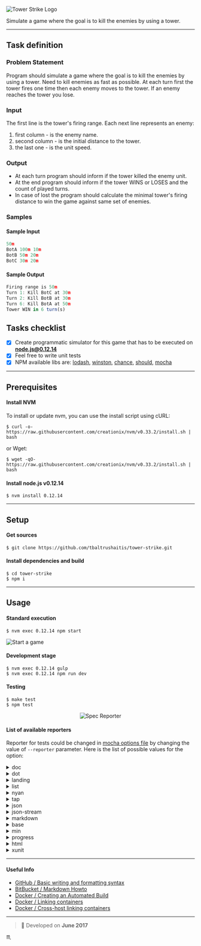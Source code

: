![Tower Strike Logo](assets/img/logo-tower-strike.png)

Simulate a game where the goal is to kill the enemies by using a tower.

---

## Task definition ##

### Problem Statement ###
Program should simulate a game where the goal is to kill the enemies by using a tower.
Need to kill enemies as fast as possible.
At each turn first the tower fires one time then each enemy moves to the tower.
If an enemy reaches the tower you lose.

### Input ###
The first line is the tower's firing range.
Each next line represents an enemy:
1. first column - is the enemy name.
2. second column - is the initial distance to the tower.
3. the last one - is the unit speed.

### Output ###
 - At each turn program should inform if the tower killed the enemy unit.
 - At the end program should inform if the tower WINS or LOSES and the count of played turns.
 - In case of lost the program should calculate the minimal tower's firing distance to win the game against same set of enemies.

### Samples ###

#### Sample Input ####
```javascript
50m
BotA 100m 10m
BotB 50m 20m
BotC 30m 20m
```

#### Sample Output ####
```javascript
Firing range is 50m
Turn 1: Kill BotC at 30m
Turn 2: Kill BotB at 30m
Turn 6: Kill BotA at 50m
Tower WIN in 6 turn(s)
```

## Tasks checklist ##

 - [x] Create programmatic simulator for this game that has to be executed on **node.js@0.12.14**
 - [x] Feel free to write unit tests
 - [x] NPM available libs are: [lodash](https://lodash.com/), [winston](https://www.npmjs.com/package/winston), [chance](http://chancejs.com/), [should](http://shouldjs.github.io/), [mocha](http://mochajs.org/)

---

## Prerequisites ##

#### Install NVM ####

To install or update nvm, you can use the install script using cURL:

```shell
$ curl -o- https://raw.githubusercontent.com/creationix/nvm/v0.33.2/install.sh | bash
```
or Wget:
```shell
$ wget -qO- https://raw.githubusercontent.com/creationix/nvm/v0.33.2/install.sh | bash
```

#### Install node.js v0.12.14 ####

```shell
$ nvm install 0.12.14
```

---

## Setup ##

#### Get sources ####

```shell
$ git clone https://github.com/tbaltrushaitis/tower-strike.git
```

#### Install dependencies and build ####

```shell
$ cd tower-strike
$ npm i
```

---

## Usage ##

#### Standard execution ####

```shell
$ nvm exec 0.12.14 npm start
```

![Start a game](assets/img/npm-start.png)

#### Development stage ####

```shell
$ nvm exec 0.12.14 gulp
$ nvm exec 0.12.14 npm run dev
```

#### Testing ####

```shell
$ make test
$ npm test
```

<div align="center">
  <img src="assets/img/mocha-tests-tower-strike-reporter-spec.png" alt="Spec Reporter" max-height="500px" max-width="500px" />
</div>

#### List of available reporters ####

Reporter for tests could be changed in [mocha options file](test/mocha.opts) by changing the value of `--reporter` parameter.
Here is the list of possible values for the option:

<details>
  <summary>doc</summary>
  <a href="assets/npm-test-reporter-doc.html" target="blank">Example of HTML code generated</a>
</details>

<details>
  <summary>dot</summary>
  <div align="center">
    <img src="assets/img/mocha-tests-tower-strike-reporter-dot.png" max-height="500px" max-width="500px" />
  </div>
</details>

<details>
  <summary>landing</summary>
  <div align="center">
    <img src="assets/img/mocha-tests-tower-strike-reporter-landing.png" max-height="500px" max-width="500px" />
  </div>
</details>

<details>
  <summary>list</summary>
  <div align="center">
    <img src="assets/img/mocha-tests-tower-strike-reporter-list.png" max-height="500px" max-width="500px" />
  </div>
</details>

<details>
  <summary>nyan</summary>
  <div align="center">
    <img src="assets/img/mocha-tests-tower-strike-reporter-nyan.png" max-height="500px" max-width="500px" />
  </div>
</details>

<details>
  <summary>tap</summary>
  <div align="center">
    <img src="assets/img/mocha-tests-tower-strike-reporter-tap.png" max-height="500px" max-width="500px" />
  </div>
</details>

<details>
  <summary>json</summary>
  <a href="assets/npm-test-reporter-json.json" target="blank">JSON data</a>
</details>

<details>
  <summary>json-stream</summary>
  <a href="assets/npm-test-reporter-json-stream.txt" target="blank">JSON-stream data</a>
</details>

<details>
  <summary>markdown</summary>
  <a href="assets/npm-test-reporter-markdown.md" target="blank">Markdown file</a>
</details>

<details>
  <summary>base</summary>
</details>

<details>
  <summary>min</summary>
</details>

<details>
  <summary>progress</summary>
</details>

<details>
  <summary>html</summary>
</details>

<details>
  <summary>xunit</summary>
</details>

---

#### Useful Info ####

 - [GitHub / Basic writing and formatting syntax](https://help.github.com/articles/basic-writing-and-formatting-syntax/)
 - [BitBucket / Markdown Howto](https://bitbucket.org/tutorials/markdowndemo)
 - [Docker / Creating an Automated Build](https://docs.docker.com/docker-hub/builds/)
 - [Docker / Linking containers](https://docs.docker.com/engine/userguide/networking/default_network/dockerlinks.md)
 - [Docker / Cross-host linking containers](https://docs.docker.com/engine/admin/ambassador_pattern_linking.md)

---

> :calendar: Developed on **June 2017**

:scorpius:
